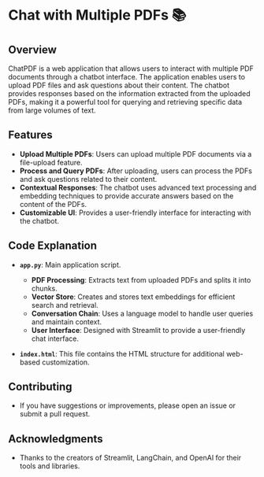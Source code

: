 # Chat with Multiple PDFs 📚

## Overview

ChatPDF is a web application that allows users to interact with multiple PDF documents through a chatbot interface. The application enables users to upload PDF files and ask questions about their content. The chatbot provides responses based on the information extracted from the uploaded PDFs, making it a powerful tool for querying and retrieving specific data from large volumes of text.

## Features

- **Upload Multiple PDFs**: Users can upload multiple PDF documents via a file-upload feature.
- **Process and Query PDFs**: After uploading, users can process the PDFs and ask questions related to their content.
- **Contextual Responses**: The chatbot uses advanced text processing and embedding techniques to provide accurate answers based on the content of the PDFs.
- **Customizable UI**: Provides a user-friendly interface for interacting with the chatbot.

## Code Explanation

- **`app.py`**: Main application script.
  - **PDF Processing**: Extracts text from uploaded PDFs and splits it into chunks.
  - **Vector Store**: Creates and stores text embeddings for efficient search and retrieval.
  - **Conversation Chain**: Uses a language model to handle user queries and maintain context.
  - **User Interface**: Designed with Streamlit to provide a user-friendly chat interface.

- **`index.html`**: This file contains the HTML structure for additional web-based customization.

## Contributing

- If you have suggestions or improvements, please open an issue or submit a pull request.

## Acknowledgments

- Thanks to the creators of Streamlit, LangChain, and OpenAI for their tools and libraries.

